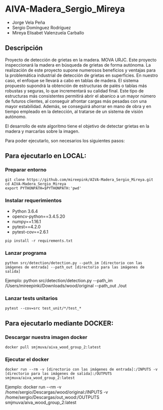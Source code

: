 # AIVA-Madera_Sergio_Mireya
* Jorge Vela Peña
* Sergio Domínguez Rodríguez
* Mireya Elisabet Valenzuela Carballo
 
## Descripción
Proyecto de detección de grietas en la madera. MOVA URJC.
Este proyecto inspeccionará la madera en búsqueda de grietas de forma autónoma. La realización de este proyecto supone numerosos beneficios y ventajas para la problemática industrial de detección de grietas en superficies. En nuestro caso, el enfoque se llevará a cabo en tablas de madera. 
El sistema propuesto supondrá la obtención de estructuras de palés o tablas más robustas y seguras, lo que incrementará su calidad final. 
Este tipo de estructuras más consistentes permitirá abrir el abanico a un mayor número de futuros clientes, al conseguir afrontar cargas más pesadas con una mayor estabilidad.
Además, se conseguirá ahorrar en mano de obra y en tiempo empleado en la detección, al tratarse de un sistema de visión autónomo.

El desarrollo de este algoritmo tiene el objetivo de detectar grietas en la madera y marcarlas sobre la imagen.

Para poder ejecutarlo, son necesarios los siguientes pasos:

## Para ejecutarlo en LOCAL:
### Preparar entorno
```
git clone https://github.com/mireepink/AIVA-Madera_Sergio_Mireya.git
cd AIVA-Madera_Sergio_Mireya
export PYTHONPATH=$PYTHONPATH:'pwd'
```

### Instalar requerimientos
* Python 3.6.4
* opencv-python==3.4.5.20
* numpy==1.16.1
* pytest==4.2.0
* pytest-cov==2.6.1
```
pip install -r requirements.txt
```

### Lanzar programa
```
python src/detection/detection.py --path_im [directorio con las imágenes de entrada] --path_out [directorio para las imágenes de salida]
```
Ejemplo: python src/detection/detection.py --path_im /Users/mireepinki/Downloads/wood/original --path_out ./out

### Lanzar tests unitarios
```
pytest --cov=src test_unit/*/test_*
```
## Para ejecutarlo mediante DOCKER:
### Descargar nuestra imagen docker
```
docker pull smjmuva/aiva_wood_group_2:latest
```
### Ejecutar el docker
```
docker run --rm -v [directorio con las imágenes de entrada]:/INPUTS -v [directorio para las imágenes de salida]:/OUTPUTS smjmuva/aiva_wood_group_2:latest
```
Ejemplo: docker run --rm -v /home/sergio/Descargas/wood/original:/INPUTS -v /home/sergio/Descargas/out_wood:/OUTPUTS smjmuva/aiva_wood_group_2:latest
